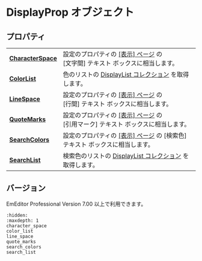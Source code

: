 # DisplayProp オブジェクト

## プロパティ

|     |     |
| --- | --- |
| [**CharacterSpace**](character_space) | 設定のプロパティの [\[表示\] ページ](../../dlg/properties/display/index) の <br> \[文字間\] テキスト ボックスに相当します。 |
| [**ColorList**](color_list) | 色のリストの [DisplayList コレクション](../display_list/index) を取得します。 |
| [**LineSpace**](line_space) | 設定のプロパティの [\[表示\] ページ](../../dlg/properties/display/index) の <br> \[行間\] テキスト ボックスに相当します。 |
| [**QuoteMarks**](quote_marks) | 設定のプロパティの [\[表示\] ページ](../../dlg/properties/display/index) の <br> \[引用マーク\] テキスト ボックスに相当します。 |
| [**SearchColors**](search_colors) | 設定のプロパティの [\[表示\] ページ](../../dlg/properties/display/index) の \[検索色\] テキスト ボックスに相当します。 |
| [**SearchList**](search_list) | 検索色のリストの [DisplayList コレクション](../display_list/index) を取得します。 |

## バージョン

EmEditor Professional Version 7.00 以上で利用できます。


```{toctree}
:hidden:
:maxdepth: 1
character_space
color_list
line_space
quote_marks
search_colors
search_list
```
